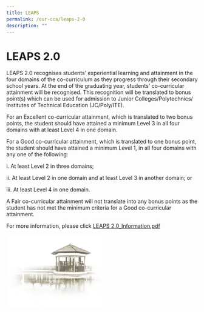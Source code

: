 ```yaml
---
title: LEAPS
permalink: /our-cca/leaps-2-0
description: ""
---
```

# **LEAPS 2.0**

LEAPS 2.0 recognises students’ experiential learning and attainment in the four domains of the co-curriculum as they progress through their secondary school years. At the end of the graduating year, students’ co-curricular attainment will be recognised. This recognition will be translated to bonus point(s) which can be used for admission to Junior Colleges/Polytechnics/ Institutes of Technical Education (JC/Poly/ITE).

For an Excellent co-curricular attainment, which is translated to two bonus points, the student should have attained a minimum Level 3 in all four domains with at least Level 4 in one domain.

For a Good co-curricular attainment, which is translated to one bonus point, the student should have attained a minimum Level 1, in all four domains with any one of the following:

i. At least Level 2 in three domains;

ii. At least Level 2 in one domain and at least Level 3 in another domain; or

iii. At least Level 4 in one domain.

A Fair co-curricular attainment will not translate into any bonus points as the student has not met the minimum criteria for a Good co-curricular attainment.

For more information, please click
[LEAPS 2.0_Information.pdf](/files/LEAPS_CCHY.pdf)


<img src="/images/pavilion.png" 
     style="width:50%">